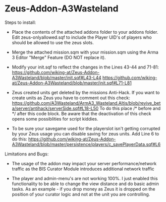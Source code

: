 Zeus-Addon-A3Wasteland
======================
Steps to install:

- Place the contents of the attached addons folder to your addons folder. Edit zeus-onlyallowed.sqf to include the Player UID's of players who should be allowed to use the zeus slots.

- Merge the attached mission.sqm with your mission.sqm using the Arma 3 Editor "Merge" Feature (DO NOT replace it).

- Modify your init.sqf to reflect the changes in the Lines 43-44 and 71-81:
https://github.com/wiking-at/Zeus-Addon-A3Wasteland/blob/master/init.sqf#L43-L44
https://github.com/wiking-at/Zeus-Addon-A3Wasteland/blob/master/init.sqf#L71-L81

- Zeus created units get deleted by the missions Anti-Hack. If you want to create units as Zeus you have to comment out this check:
https://github.com/A3Wasteland/ArmA3_Wasteland.Altis/blob/revive_beta/server/antihack/serverSide.sqf#L18-L50
To do this place /* before and */ after this code block. Be aware that the deactivation of this check opens some possiblities for script kiddies.

- To be sure your savegame used for the playerslot isn't getting corrupted by your Zeus usage you can disable saving for zeus units. Add Line 6 to do this:
https://github.com/wiking-at/Zeus-Addon-A3Wasteland/blob/master/persistence/players/c_savePlayerData.sqf#L6


Limitations and Bugs:
- The usage of the addon may impact your server performance/network traffic as the BIS Curator Module introduces additional network traffic

- The player and admin-menu's are not working 100%. I just enabled this functionality to be able to change the view distance and do basic admin tasks. As an example - if you drop money as Zeus it is dropped on the position of your curator logic and not at the unit you are controlling.
